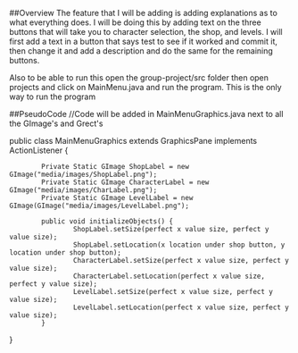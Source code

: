 ##Overview
The feature that I will be adding is adding explanations as to what everything does. I will be doing this by adding text
on the three buttons that will take you to character selection, the shop, and levels. I will first add a text in a 
button that says test to see if it worked and commit it, then change it and add a description and do the same for the 
remaining buttons. 

Also to be able to run this open the group-project/src folder then open projects and click on 
MainMenu.java and run the program. This is the only way to run the program

##PseudoCode
//Code will be added in MainMenuGraphics.java next to all the GImage's and Grect's

public class MainMenuGraphics extends GraphicsPane implements ActionListener {

            Private Static GImage ShopLabel = new GImage("media/images/ShopLabel.png");
            Private Static GImage CharacterLabel = new GImage("media/images/CharLabel.png");
            Private Static GImage LevelLabel = new GImage(GImage("media/images/LevelLabel.png");
            
            public void initializeObjects() {
            		ShopLabel.setSize(perfect x value size, perfect y value size);
            		ShopLabel.setLocation(x location under shop button, y location under shop button);
            		CharacterLabel.setSize(perfect x value size, perfect y value size);
            		CharacterLabel.setLocation(perfect x value size, perfect y value size);
            		LevelLabel.setSize(perfect x value size, perfect y value size);
            		LevelLabel.setLocation(perfect x value size, perfect y value size);
            }
					
}